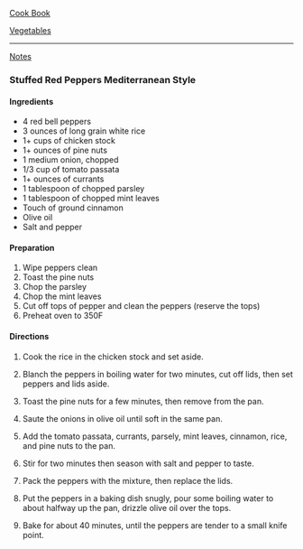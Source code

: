 [Cook Book](https://github.com/vmsmith/CookBook/blob/master/README.md)  

[Vegetables](https://github.com/vmsmith/CookBook/blob/master/vegetables.md)  

-----  

[Notes](https://github.com/vmsmith/CookBook/blob/master/notes.md)  

### Stuffed Red Peppers Mediterranean Style  

#### Ingredients 
* 4 red bell peppers 
* 3 ounces of long grain white rice
* 1+ cups of chicken stock
* 1+ ounces of pine nuts
* 1 medium onion, chopped
* 1/3 cup of tomato passata
* 1+ ounces of currants
* 1 tablespoon of chopped parsley
* 1 tablespoon of chopped mint leaves
* Touch of ground cinnamon
* Olive oil
* Salt and pepper

#### Preparation 
1. Wipe peppers clean 
2. Toast the pine nuts
3. Chop the parsley
4. Chop the mint leaves
5. Cut off tops of pepper and clean the peppers (reserve the tops)
6. Preheat oven to 350F 

#### Directions 
1. Cook the rice in the chicken stock and set aside.

2. Blanch the peppers in boiling water for two minutes, cut off lids, then set peppers and lids aside.

3. Toast the pine nuts for a few minutes, then remove from the pan.

4. Saute the onions in olive oil until soft in the same pan.

5. Add the tomato passata, currants, parsely, mint leaves, cinnamon, rice, and pine nuts to the pan. 

6. Stir for two minutes then season with salt and pepper to taste.

7. Pack the peppers with the mixture, then replace the lids.

8. Put the peppers in a baking dish snugly, pour some boiling water to about halfway up the pan, drizzle olive oil over the tops.

9. Bake for about 40 minutes, until the peppers are tender to a small knife point.

